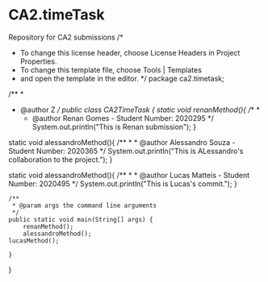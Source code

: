 # CA2.timeTask
Repository for CA2 submissions
/*
 * To change this license header, choose License Headers in Project Properties.
 * To change this template file, choose Tools | Templates
 * and open the template in the editor.
 */
package ca2.timetask;

/**
 *
 * @author Z
 */
public class CA2TimeTask {
static void renanMethod(){
    /**
     *
    * @author Renan Gomes - Student Number: 2020295
    */
    System.out.println("This is Renan submission");
}

static void alessandroMethod(){
    /**
    *
    * @author Alessandro Souza - Student Number: 2020365
    */
    System.out.println("This is ALessandro's collaboration to the project.");
    }

static void alessandroMethod(){
    /**
    *
    * @author Lucas Matteis - Student Number: 2020495
    */
    System.out.println("This is Lucas's commit.");
    }  
  
    /**
     * @param args the command line arguments
     */
    public static void main(String[] args) {
        renanMethod();
        alessandroMethod();
	lucasMethod();
        
    }
    
}
